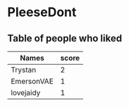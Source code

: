 # PleeseDont
## Table of people who liked
Names | score
--- | ---
Trystan | 2
EmersonVAE | 1
lovejaidy | 1
